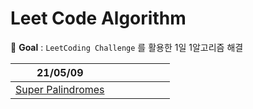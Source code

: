 # Leet Code Algorithm

📌 **Goal** : `LeetCoding Challenge` 를 활용한 1일 1알고리즘 해결

| 21/05/09                                                     |      |      |      |      |      |      |
| ------------------------------------------------------------ | ---- | ---- | ---- | ---- | ---- | ---- |
| [Super Palindromes](https://velog.io/@khyunjiee/Leet-Code-Super-Palindromes) |      |      |      |      |      |      |

